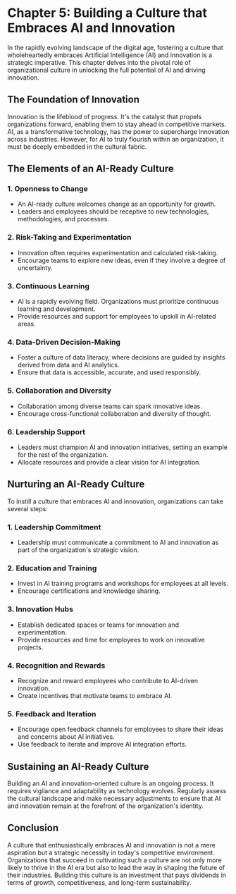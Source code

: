 Chapter 5: Building a Culture that Embraces AI and Innovation
=============================================================

In the rapidly evolving landscape of the digital age, fostering a culture that wholeheartedly embraces Artificial Intelligence (AI) and innovation is a strategic imperative. This chapter delves into the pivotal role of organizational culture in unlocking the full potential of AI and driving innovation.

The Foundation of Innovation
----------------------------

Innovation is the lifeblood of progress. It's the catalyst that propels organizations forward, enabling them to stay ahead in competitive markets. AI, as a transformative technology, has the power to supercharge innovation across industries. However, for AI to truly flourish within an organization, it must be deeply embedded in the cultural fabric.

The Elements of an AI-Ready Culture
-----------------------------------

### 1. **Openness to Change**

* An AI-ready culture welcomes change as an opportunity for growth.
* Leaders and employees should be receptive to new technologies, methodologies, and processes.

### 2. **Risk-Taking and Experimentation**

* Innovation often requires experimentation and calculated risk-taking.
* Encourage teams to explore new ideas, even if they involve a degree of uncertainty.

### 3. **Continuous Learning**

* AI is a rapidly evolving field. Organizations must prioritize continuous learning and development.
* Provide resources and support for employees to upskill in AI-related areas.

### 4. **Data-Driven Decision-Making**

* Foster a culture of data literacy, where decisions are guided by insights derived from data and AI analytics.
* Ensure that data is accessible, accurate, and used responsibly.

### 5. **Collaboration and Diversity**

* Collaboration among diverse teams can spark innovative ideas.
* Encourage cross-functional collaboration and diversity of thought.

### 6. **Leadership Support**

* Leaders must champion AI and innovation initiatives, setting an example for the rest of the organization.
* Allocate resources and provide a clear vision for AI integration.

Nurturing an AI-Ready Culture
-----------------------------

To instill a culture that embraces AI and innovation, organizations can take several steps:

### 1. **Leadership Commitment**

* Leadership must communicate a commitment to AI and innovation as part of the organization's strategic vision.

### 2. **Education and Training**

* Invest in AI training programs and workshops for employees at all levels.
* Encourage certifications and knowledge sharing.

### 3. **Innovation Hubs**

* Establish dedicated spaces or teams for innovation and experimentation.
* Provide resources and time for employees to work on innovative projects.

### 4. **Recognition and Rewards**

* Recognize and reward employees who contribute to AI-driven innovation.
* Create incentives that motivate teams to embrace AI.

### 5. **Feedback and Iteration**

* Encourage open feedback channels for employees to share their ideas and concerns about AI initiatives.
* Use feedback to iterate and improve AI integration efforts.

Sustaining an AI-Ready Culture
------------------------------

Building an AI and innovation-oriented culture is an ongoing process. It requires vigilance and adaptability as technology evolves. Regularly assess the cultural landscape and make necessary adjustments to ensure that AI and innovation remain at the forefront of the organization's identity.

Conclusion
----------

A culture that enthusiastically embraces AI and innovation is not a mere aspiration but a strategic necessity in today's competitive environment. Organizations that succeed in cultivating such a culture are not only more likely to thrive in the AI era but also to lead the way in shaping the future of their industries. Building this culture is an investment that pays dividends in terms of growth, competitiveness, and long-term sustainability.
